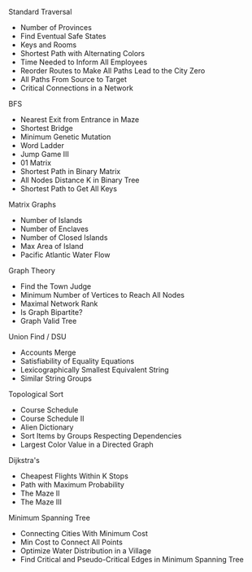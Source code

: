 Standard Traversal

* Number of Provinces
* Find Eventual Safe States
* Keys and Rooms
* Shortest Path with Alternating Colors
* Time Needed to Inform All Employees
* Reorder Routes to Make All Paths Lead to the City Zero
* All Paths From Source to Target
* Critical Connections in a Network

BFS

* Nearest Exit from Entrance in Maze
* Shortest Bridge
* Minimum Genetic Mutation
* Word Ladder
* Jump Game III
* 01 Matrix
* Shortest Path in Binary Matrix
* All Nodes Distance K in Binary Tree
* Shortest Path to Get All Keys

Matrix Graphs

* Number of Islands
* Number of Enclaves
* Number of Closed Islands
* Max Area of Island
* Pacific Atlantic Water Flow

Graph Theory

* Find the Town Judge
* Minimum Number of Vertices to Reach All Nodes
* Maximal Network Rank
* Is Graph Bipartite?
* Graph Valid Tree

Union Find / DSU

* Accounts Merge
* Satisfiability of Equality Equations
* Lexicographically Smallest Equivalent String
* Similar String Groups

Topological Sort

* Course Schedule
* Course Schedule II
* Alien Dictionary
* Sort Items by Groups Respecting Dependencies
* Largest Color Value in a Directed Graph

Dijkstra's

* Cheapest Flights Within K Stops
* Path with Maximum Probability
* The Maze II
* The Maze III

Minimum Spanning Tree

* Connecting Cities With Minimum Cost
* Min Cost to Connect All Points
* Optimize Water Distribution in a Village
* Find Critical and Pseudo-Critical Edges in Minimum Spanning Tree

